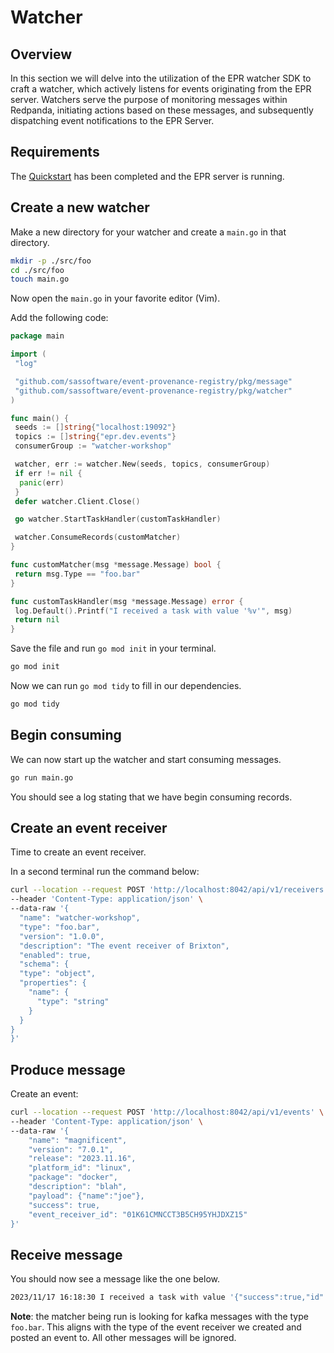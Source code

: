 # Watcher

## Overview

In this section we will delve into the utilization of the EPR watcher SDK to
craft a watcher, which actively listens for events originating from the EPR
server. Watchers serve the purpose of monitoring messages within Redpanda,
initiating actions based on these messages, and subsequently dispatching event
notifications to the EPR Server.

## Requirements

The [Quickstart](../quickstart/README.md) has been completed and the EPR server
is running.

## Create a new watcher

Make a new directory for your watcher and create a `main.go` in that directory.

```bash
mkdir -p ./src/foo
cd ./src/foo
touch main.go
```

Now open the `main.go` in your favorite editor (Vim).

Add the following code:

```go
package main

import (
 "log"

 "github.com/sassoftware/event-provenance-registry/pkg/message"
 "github.com/sassoftware/event-provenance-registry/pkg/watcher"
)

func main() {
 seeds := []string{"localhost:19092"}
 topics := []string{"epr.dev.events"}
 consumerGroup := "watcher-workshop"

 watcher, err := watcher.New(seeds, topics, consumerGroup)
 if err != nil {
  panic(err)
 }
 defer watcher.Client.Close()

 go watcher.StartTaskHandler(customTaskHandler)

 watcher.ConsumeRecords(customMatcher)
}

func customMatcher(msg *message.Message) bool {
 return msg.Type == "foo.bar"
}

func customTaskHandler(msg *message.Message) error {
 log.Default().Printf("I received a task with value '%v'", msg)
 return nil
}

```

Save the file and run `go mod init` in your terminal.

```bash
go mod init
```

Now we can run `go mod tidy` to fill in our dependencies.

```bash
go mod tidy
```

## Begin consuming

We can now start up the watcher and start consuming messages.

```bash
go run main.go
```

You should see a log stating that we have begin consuming records.

## Create an event receiver

Time to create an event receiver.

In a second terminal run the command below:

```bash
curl --location --request POST 'http://localhost:8042/api/v1/receivers' \
--header 'Content-Type: application/json' \
--data-raw '{
  "name": "watcher-workshop",
  "type": "foo.bar",
  "version": "1.0.0",
  "description": "The event receiver of Brixton",
  "enabled": true,
  "schema": {
  "type": "object",
  "properties": {
    "name": {
      "type": "string"
    }
  }
}
}'
```

## Produce message

Create an event:

```bash
curl --location --request POST 'http://localhost:8042/api/v1/events' \
--header 'Content-Type: application/json' \
--data-raw '{
    "name": "magnificent",
    "version": "7.0.1",
    "release": "2023.11.16",
    "platform_id": "linux",
    "package": "docker",
    "description": "blah",
    "payload": {"name":"joe"},
    "success": true,
    "event_receiver_id": "01K61CMNCCT3B5CH95YHJDXZ15"
}'
```

## Receive message

You should now see a message like the one below.

```bash
2023/11/17 16:18:30 I received a task with value '{"success":true,"id":"01HFFJCJYZN02RR1JSCE9DDAS4","specversion":"1.0","type":"foo.bar","source":"","api_version":"v1","name":"magnificent","version":"7.0.1","release":"2023.11.16","platform_id":"linux","package":"docker","data":{"events":[{"id":"01HFFJCJYZN02RR1JSCE9DDAS4","name":"magnificent","version":"7.0.1","release":"2023.11.16","platform_id":"linux","package":"docker","description":"blah","payload":{"name":"joe"},"success":true,"created_at":"16:18:30.000879894","event_receiver_id":"01HFFJ69HHJ506SRDYQMFF1H5A","EventReceiver":{"id":"01HFFJ69HHJ506SRDYQMFF1H5A","name":"watcher-workshop","type":"foo.bar","version":"1.0.0","description":"The event receiver of Brixton","schema":{"type":"object","properties":{"name":{"type":"string"}}},"fingerprint":"b183c34c7ba56b17f89dfe0c0b22c0a340889cae88d8e87a3f16bc5bdc8f7acb","created_at":"16:15:04.000626147"}}],"event_receivers":[{"id":"01HFFJ69HHJ506SRDYQMFF1H5A","name":"watcher-workshop","type":"foo.bar","version":"1.0.0","description":"The event receiver of Brixton","schema":{"type":"object","properties":{"name":{"type":"string"}}},"fingerprint":"b183c34c7ba56b17f89dfe0c0b22c0a340889cae88d8e87a3f16bc5bdc8f7acb","created_at":"16:15:04.000626147"}],"event_receiver_groups":null}}
```

**Note**: the matcher being run is looking for kafka messages with the type
`foo.bar`. This aligns with the type of the event receiver we created and posted
an event to. All other messages will be ignored.
